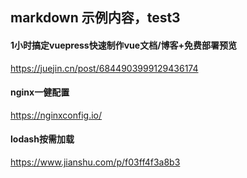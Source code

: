 ## markdown 示例内容，test3

#### 1小时搞定vuepress快速制作vue文档/博客+免费部署预览
https://juejin.cn/post/6844903999129436174

#### nginx一健配置
https://nginxconfig.io/

#### lodash按需加载
https://www.jianshu.com/p/f03ff4f3a8b3